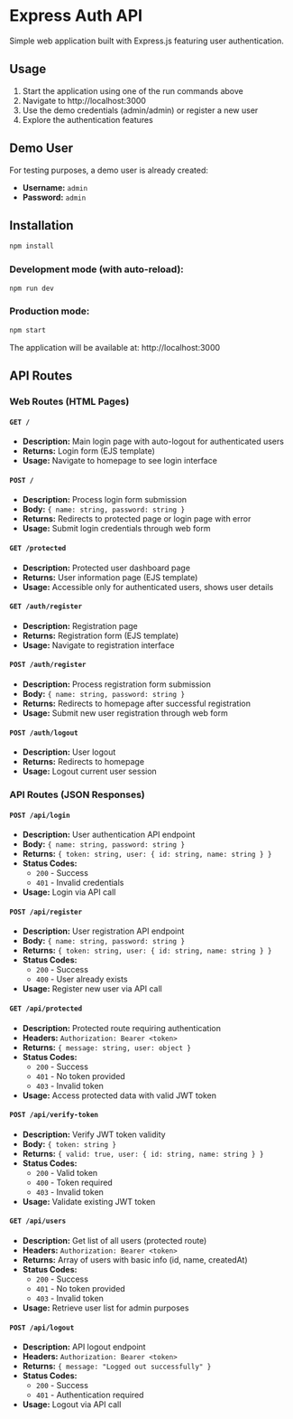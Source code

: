 # Express Auth API

Simple web application built with Express.js featuring user authentication.

## Usage

1. Start the application using one of the run commands above
2. Navigate to http://localhost:3000
3. Use the demo credentials (admin/admin) or register a new user
4. Explore the authentication features

## Demo User

For testing purposes, a demo user is already created:
- **Username:** `admin`
- **Password:** `admin`

## Installation

```bash
npm install
```

### Development mode (with auto-reload):
```bash
npm run dev
```

### Production mode:
```bash
npm start
```

The application will be available at: http://localhost:3000

## API Routes

### Web Routes (HTML Pages)

#### `GET /`
- **Description:** Main login page with auto-logout for authenticated users
- **Returns:** Login form (EJS template)
- **Usage:** Navigate to homepage to see login interface

#### `POST /`
- **Description:** Process login form submission
- **Body:** `{ name: string, password: string }`
- **Returns:** Redirects to protected page or login page with error
- **Usage:** Submit login credentials through web form

#### `GET /protected`
- **Description:** Protected user dashboard page
- **Returns:** User information page (EJS template)
- **Usage:** Accessible only for authenticated users, shows user details

#### `GET /auth/register`
- **Description:** Registration page
- **Returns:** Registration form (EJS template)
- **Usage:** Navigate to registration interface

#### `POST /auth/register`
- **Description:** Process registration form submission
- **Body:** `{ name: string, password: string }`
- **Returns:** Redirects to homepage after successful registration
- **Usage:** Submit new user registration through web form

#### `POST /auth/logout`
- **Description:** User logout
- **Returns:** Redirects to homepage
- **Usage:** Logout current user session

### API Routes (JSON Responses)

#### `POST /api/login`
- **Description:** User authentication API endpoint
- **Body:** `{ name: string, password: string }`
- **Returns:** `{ token: string, user: { id: string, name: string } }`
- **Status Codes:** 
  - `200` - Success
  - `401` - Invalid credentials
- **Usage:** Login via API call

#### `POST /api/register`
- **Description:** User registration API endpoint
- **Body:** `{ name: string, password: string }`
- **Returns:** `{ token: string, user: { id: string, name: string } }`
- **Status Codes:**
  - `200` - Success
  - `400` - User already exists
- **Usage:** Register new user via API call

#### `GET /api/protected`
- **Description:** Protected route requiring authentication
- **Headers:** `Authorization: Bearer <token>`
- **Returns:** `{ message: string, user: object }`
- **Status Codes:**
  - `200` - Success
  - `401` - No token provided
  - `403` - Invalid token
- **Usage:** Access protected data with valid JWT token

#### `POST /api/verify-token`
- **Description:** Verify JWT token validity
- **Body:** `{ token: string }`
- **Returns:** `{ valid: true, user: { id: string, name: string } }`
- **Status Codes:**
  - `200` - Valid token
  - `400` - Token required
  - `403` - Invalid token
- **Usage:** Validate existing JWT token

#### `GET /api/users`
- **Description:** Get list of all users (protected route)
- **Headers:** `Authorization: Bearer <token>`
- **Returns:** Array of users with basic info (id, name, createdAt)
- **Status Codes:**
  - `200` - Success
  - `401` - No token provided
  - `403` - Invalid token
- **Usage:** Retrieve user list for admin purposes

#### `POST /api/logout`
- **Description:** API logout endpoint
- **Headers:** `Authorization: Bearer <token>`
- **Returns:** `{ message: "Logged out successfully" }`
- **Status Codes:**
  - `200` - Success
  - `401` - Authentication required
- **Usage:** Logout via API call






